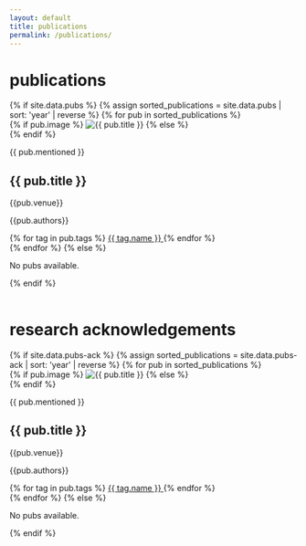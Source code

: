 ```yaml
---
layout: default
title: publications
permalink: /publications/
---
```


<div class="content-block">

   <h1>publications</h1>

   <!-- <div class="filter-controls">
   <button class="filter-btn active" data-filter="all">All</button>
   <button class="filter-btn" data-filter="2023">2023</button>
   <button class="filter-btn" data-filter="2022">2022</button>
   <button class="filter-btn" data-filter="2021">2021</button>
   </div> -->

   <div class="pubs-list">
   {% if site.data.pubs %}
      {% assign sorted_publications = site.data.pubs | sort: 'year' | reverse %}
      {% for pub in sorted_publications %}
      <div class="pub-item">
         <div class="pub-image">
            {% if pub.image %}
            <img src="{{ '/assets/images/projects/' | append: pub.image | relative_url }}" alt="{{ pub.title }}">
            {% else %}
            <div class="placeholder-image"></div>
            {% endif %}
         </div>
         <div class="pub-content">
            <div class="pub-header">
            <p class="pub-title-flair">{{ pub.mentioned }}</p>
            <h2 class="pub-title">{{ pub.title }}</h2>
            <p>{{pub.venue}}</p>
               <!-- <p class="pub-citation">{{ pub.authors }}, "{{ pub.title }}"{% if pub.venue %}, {{ pub.venue }}{% endif %}{% if pub.location %}, {{ pub.location }}{% endif %}, {{ pub.year }}</p> -->
            </div>
            <div class="pub-footer">
               <p class="pub-authors">{{pub.authors}}</p>
               <div class="pub-tags">
                  {% for tag in pub.tags %}
                  <a href="{{ tag.url | relative_url }}" class="tag-link">
                     <span class="tag" data-tag="{{ tag.name }}">{{ tag.name }}
                     </span>
                  </a>
                  {% endfor %}
               </div>
            </div>
         </div>
      </div>
      {% endfor %}
   {% else %}
      <p>No pubs available.</p>
   {% endif %}
   </div>

</div>

<div class="content-block" style="margin-top:56px;">
   
   <h1>research acknowledgements</h1>

   <div class="pubs-list">
   {% if site.data.pubs-ack %}
      {% assign sorted_publications = site.data.pubs-ack | sort: 'year' | reverse %}
      {% for pub in sorted_publications %}
      <div class="pub-item">
         <div class="pub-image">
            {% if pub.image %}
            <img src="{{ '/assets/images/projects/' | append: pub.image | relative_url }}" alt="{{ pub.title }}">
            {% else %}
            <div class="placeholder-image"></div>
            {% endif %}
         </div>
         <div class="pub-content">
            <div class="pub-header">
            <p class="pub-title-flair">{{ pub.mentioned }}</p>
            <h2 class="pub-title">{{ pub.title }}</h2>
            <p>{{pub.venue}}</p>
               <!-- <p class="pub-citation">{{ pub.authors }}, "{{ pub.title }}"{% if pub.venue %}, {{ pub.venue }}{% endif %}{% if pub.location %}, {{ pub.location }}{% endif %}, {{ pub.year }}</p> -->
            </div>
            <div class="pub-footer">
               <p class="pub-authors">{{pub.authors}}</p>
               <div class="pub-tags">
                  {% for tag in pub.tags %}
                  <a href="{{ tag.url | relative_url }}" class="tag-link">
                     <span class="tag" data-tag="{{ tag.name }}">{{ tag.name }}
                     </span>
                  </a>
                  {% endfor %}
               </div>
            </div>
         </div>
      </div>
      {% endfor %}
   {% else %}
      <p>No pubs available.</p>
   {% endif %}
   </div>
</div>

<script>
document.addEventListener('DOMContentLoaded', function() {
  const copyTriggers = document.querySelectorAll('.copy-trigger');
  
  copyTriggers.forEach(trigger => {
    trigger.addEventListener('click', function() {
      const citation = this.getAttribute('data-citation');
      navigator.clipboard.writeText(citation)
        .then(() => {
          // Visual feedback
          this.classList.add('copied');
          setTimeout(() => {
            this.classList.remove('copied');
          }, 1500);
        })
        .catch(err => {
          console.error('Failed to copy: ', err);
        });
    });
  });
});

document.addEventListener('DOMContentLoaded', function() {
   const filterButtons = document.querySelectorAll('.filter-btn');
   const pubs = document.querySelectorAll('.pub-item');
   
   filterButtons.forEach(button => {
   button.addEventListener('click', function() {
      const filter = this.getAttribute('data-filter');
      
      // Remove active class from all buttons
      filterButtons.forEach(btn => {
         btn.classList.remove('active');
      });
      
      // Add active class to clicked button
      this.classList.add('active');
      
      // Filter pubs
      pubs.forEach(project => {
         if (filter === 'all' || project.getAttribute('data-year') === filter) {
         project.style.display = 'flex';
         } else {
         project.style.display = 'none';
         }
      });
   });
   });
});
</script>